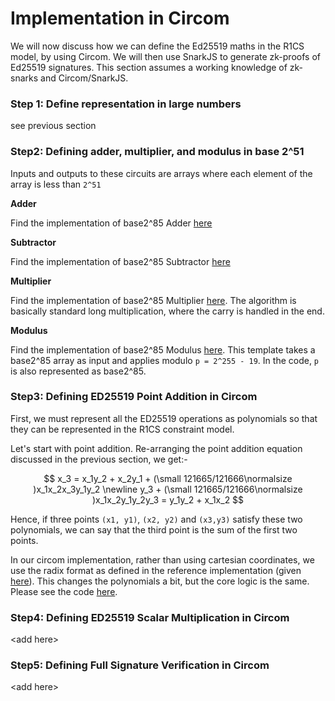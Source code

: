 # Implementation in Circom

We will now discuss how we can define the Ed25519 maths in the R1CS model, by using Circom. We will then use SnarkJS to generate zk-proofs of Ed25519 signatures. This section assumes a working knowledge of zk-snarks and Circom/SnarkJS.

### Step 1: Define representation in large numbers

see previous section

### Step2: Defining adder, multiplier, and modulus in base 2^51

Inputs and outputs to these circuits are arrays where each element of the array is less than `2^51`

**Adder**

Find the implementation of base2^85 Adder [here](https://github.com/Electron-Labs/ed25519-circom/blob/master/circuits/chunkedadd.circom)

**Subtractor**

Find the implementation of base2^85 Subtractor [here](https://github.com/Electron-Labs/ed25519-circom/blob/master/circuits/chunkedsub.circom)

**Multiplier**

Find the implementation of base2^85 Multiplier [here](https://github.com/Electron-Labs/ed25519-circom/blob/master/circuits/chunkedmul.circom). The algorithm is basically standard long multiplication, where the carry is handled in the end.

**Modulus**

Find the implementation of base2^85 Modulus [here](https://github.com/Electron-Labs/ed25519-circom/blob/master/circuits/modulus.circom). This template takes a base2^85 array as input and applies modulo `p = 2^255 - 19`. In the code, `p` is also represented as base2^85.

### Step3: Defining ED25519 Point Addition in Circom

First, we must represent all the ED25519 operations as polynomials so that they can be represented in the R1CS constraint model.

Let's start with point addition. Re-arranging the point addition equation discussed in the previous section, we get:-

$$
x_3 =  x_1y_2 + x_2y_1 + (\small 121665/121666\normalsize )x_1x_2x_3y_1y_2
\newline
y_3 + (\small 121665/121666\normalsize )x_1x_2y_1y_2y_3 = y_1y_2 + x_1x_2
$$

Hence, if three points `(x1, y1)`, `(x2, y2)` and `(x3,y3)` satisfy these two polynomials, we can say that the third point is the sum of the first two points.

In our circom implementation, rather than using cartesian coordinates, we use the radix format as defined in the reference implementation (given [here](https://datatracker.ietf.org/doc/html/rfc8032#page-20)). This changes the polynomials a bit, but the core logic is the same. Please see the code [here](https://github.com/Electron-Labs/circom-ed25519/blob/master/circuits/point-addition.circom).

### Step4: Defining ED25519 Scalar Multiplication in Circom

\<add here>

### Step5: Defining Full Signature Verification in Circom

\<add here>
